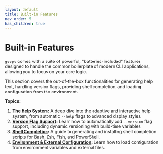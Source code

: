 ```yaml
---
layout: default
title: Built-in Features
nav_order: 5
has_children: true
---
```


# Built-in Features

`goopt` comes with a suite of powerful, "batteries-included" features designed to handle the common boilerplate of modern CLI applications, allowing you to focus on your core logic.

This section covers the out-of-the-box functionalities for generating help text, handling version flags, providing shell completion, and loading configuration from the environment.

**Topics:**

1.  **[The Help System](./01-help-system.md):** A deep dive into the adaptive and interactive help system, from automatic `--help` flags to advanced display styles.
2.  **[Version Flag Support](./02-version-support.md):** Learn how to automatically add `--version` flag support, including dynamic versioning with build-time variables.
3.  **[Shell Completion](./03-shell-completion.md):** A guide to generating and installing shell completion scripts for Bash, Zsh, Fish, and PowerShell.
4.  **[Environment & External Configuration](./04-environment-config.md):** Learn how to load configuration from environment variables and external files.
